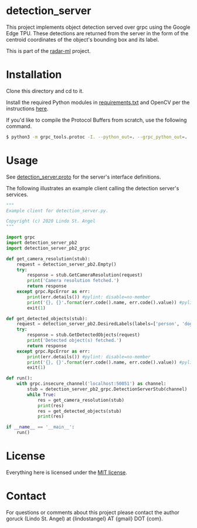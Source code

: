 # detection_server

This project implements object detection served over grpc using the Google Edge TPU. These detections are returned from the server in the form of the centroid coordinates of the object's bounding box and its label. 

This is part of the [radar-ml](https://github.com/goruck/radar-ml) project.

# Installation
Clone this directory and cd to it.

Install the required Python modules in [requirements.txt](./requirements.txt) and OpenCV per the instructions [here](https://github.com/goruck/smart-zoneminder/tree/master/tpu-servers#installation).

If you'd like to compile the Protocol Buffers from scratch, use the following command.

```bash
$ python3 -m grpc_tools.protoc -I. --python_out=. --grpc_python_out=. ./detection_server.proto
```

# Usage
See [detection_server.proto](./detection_server.proto) for the server's interface definitions. 

The following illustrates an example client calling the detection server's services.

```python
"""
Example client for detection_server.py.

Copyright (c) 2020 Lindo St. Angel
"""

import grpc
import detection_server_pb2
import detection_server_pb2_grpc

def get_camera_resolution(stub):
    request = detection_server_pb2.Empty()
    try:
        response = stub.GetCameraResolution(request)
        print('Camera resolution fetched.')
        return response
    except grpc.RpcError as err:
        print(err.details()) #pylint: disable=no-member
        print('{}, {}'.format(err.code().name, err.code().value)) #pylint: disable=no-member
        exit(1)

def get_detected_objects(stub):
    request = detection_server_pb2.DesiredLabels(labels=['person', 'dog', 'cat'])
    try:
        response = stub.GetDetectedObjects(request)
        print('Detected object(s) fetched.')
        return response
    except grpc.RpcError as err:
        print(err.details()) #pylint: disable=no-member
        print('{}, {}'.format(err.code().name, err.code().value)) #pylint: disable=no-member
        exit(1)

def run():
    with grpc.insecure_channel('localhost:50051') as channel:
        stub = detection_server_pb2_grpc.DetectionServerStub(channel)
        while True:
            res = get_camera_resolution(stub)
            print(res)
            res = get_detected_objects(stub)
            print(res)

if __name__ == '__main__':
    run()
```

# License
Everything here is licensed under the [MIT license](./LICENSE).

# Contact
For questions or comments about this project please contact the author goruck (Lindo St. Angel) at {lindostangel} AT {gmail} DOT {com}.